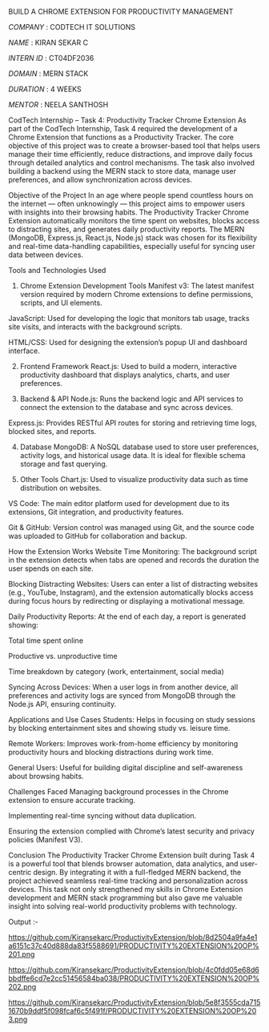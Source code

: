 BUILD A CHROME EXTENSION FOR PRODUCTIVITY MANAGEMENT

*COMPANY* : CODTECH IT SOLUTIONS

*NAME* : KIRAN SEKAR C

*INTERN ID* : CT04DF2036

*DOMAIN* : MERN STACK

*DURATION* : 4 WEEKS

*MENTOR* : NEELA SANTHOSH

CodTech Internship – Task 4: Productivity Tracker Chrome Extension
As part of the CodTech Internship, Task 4 required the development of a Chrome Extension that functions as a Productivity Tracker. The core objective of this project was to create a browser-based tool that helps users manage their time efficiently, reduce distractions, and improve daily focus through detailed analytics and control mechanisms. The task also involved building a backend using the MERN stack to store data, manage user preferences, and allow synchronization across devices.

Objective of the Project
In an age where people spend countless hours on the internet — often unknowingly — this project aims to empower users with insights into their browsing habits. The Productivity Tracker Chrome Extension automatically monitors the time spent on websites, blocks access to distracting sites, and generates daily productivity reports. The MERN (MongoDB, Express.js, React.js, Node.js) stack was chosen for its flexibility and real-time data-handling capabilities, especially useful for syncing user data between devices.

Tools and Technologies Used
1. Chrome Extension Development Tools
Manifest v3: The latest manifest version required by modern Chrome extensions to define permissions, scripts, and UI elements.

JavaScript: Used for developing the logic that monitors tab usage, tracks site visits, and interacts with the background scripts.

HTML/CSS: Used for designing the extension’s popup UI and dashboard interface.

2. Frontend Framework
React.js: Used to build a modern, interactive productivity dashboard that displays analytics, charts, and user preferences.

3. Backend & API
Node.js: Runs the backend logic and API services to connect the extension to the database and sync across devices.

Express.js: Provides RESTful API routes for storing and retrieving time logs, blocked sites, and reports.

4. Database
MongoDB: A NoSQL database used to store user preferences, activity logs, and historical usage data. It is ideal for flexible schema storage and fast querying.

5. Other Tools
Chart.js: Used to visualize productivity data such as time distribution on websites.

VS Code: The main editor platform used for development due to its extensions, Git integration, and productivity features.

Git & GitHub: Version control was managed using Git, and the source code was uploaded to GitHub for collaboration and backup.

How the Extension Works
Website Time Monitoring:
The background script in the extension detects when tabs are opened and records the duration the user spends on each site.

Blocking Distracting Websites:
Users can enter a list of distracting websites (e.g., YouTube, Instagram), and the extension automatically blocks access during focus hours by redirecting or displaying a motivational message.

Daily Productivity Reports:
At the end of each day, a report is generated showing:

Total time spent online

Productive vs. unproductive time

Time breakdown by category (work, entertainment, social media)

Syncing Across Devices:
When a user logs in from another device, all preferences and activity logs are synced from MongoDB through the Node.js API, ensuring continuity.

Applications and Use Cases
Students: Helps in focusing on study sessions by blocking entertainment sites and showing study vs. leisure time.

Remote Workers: Improves work-from-home efficiency by monitoring productivity hours and blocking distractions during work time.

General Users: Useful for building digital discipline and self-awareness about browsing habits.

Challenges Faced
Managing background processes in the Chrome extension to ensure accurate tracking.

Implementing real-time syncing without data duplication.

Ensuring the extension complied with Chrome’s latest security and privacy policies (Manifest V3).

Conclusion
The Productivity Tracker Chrome Extension built during Task 4 is a powerful tool that blends browser automation, data analytics, and user-centric design. By integrating it with a full-fledged MERN backend, the project achieved seamless real-time tracking and personalization across devices. This task not only strengthened my skills in Chrome Extension development and MERN stack programming but also gave me valuable insight into solving real-world productivity problems with technology.

Output :-

https://github.com/Kiransekarc/ProductivityExtension/blob/8d2504a9fa4e1a6151c37c40d888da83f5588691/PRODUCTIVITY%20EXTENSION%20OP%201.png

https://github.com/Kiransekarc/ProductivityExtension/blob/4c0fdd05e68d6bbdffe6cd7e2cc51456584ba038/PRODUCTIVITY%20EXTENSION%20OP%202.png

https://github.com/Kiransekarc/ProductivityExtension/blob/5e8f3555cda7151670b9ddf5f098fcaf6c5f491f/PRODUCTIVITY%20EXTENSION%20OP%203.png

